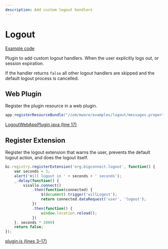 ```yaml
---
description: Add custom logout handlers
---
```


# Logout

[Example code](https://github.com/mware-solutions/doc-examples/blob/master/extension-logout)

Plugin to add custom logout handlers. When the user explicitly logs out, or session expiration.

If the handler returns `false` all other logout handlers are skipped and the default logout process is cancelled.

## Web Plugin

Register the plugin resource in a web plugin.

```java
app.registerResourceBundle("/com/mware/examples/logout/messages.properties");
```

[LogoutWebAppPlugin.java \(line 17\)](https://github.com/mware-solutions/doc-examples/blob/master/extension-logout/src/main/java/com/mware/examples/logout/LogoutWebAppPlugin.java#L17)

## Register Extension

Register the logout extension that warns the user, prevents the default logout action, and does the logout itself.

```javascript
bc.registry.registerExtension('org.bigconnect.logout', function() {
    var seconds = 3;
    alert('Will logout in ' + seconds + ' seconds');
    _.delay(function() {
        visallo.connect()
            .then(function(connected) {
                $(document).trigger('willLogout');
                return connected.dataRequest('user', 'logout');
            })
            .then(function() {
                window.location.reload();
            })
    }, seconds * 1000)
    return false;
});
```

[plugin.js \(lines 3–17\)](https://github.com/mware-solutions/doc-examples/blob/master/extension-logout/src/main/resources/com/mware/examples/logout/plugin.js#L3-L17)

